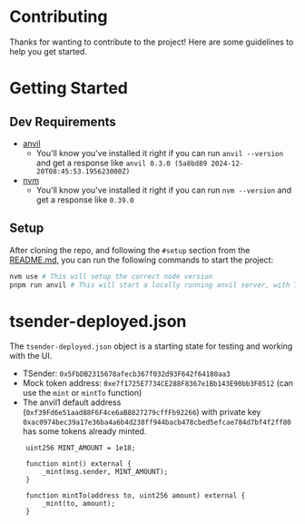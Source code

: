 # Contributing

Thanks for wanting to contribute to the project! Here are some guidelines to help you get started.

# Getting Started 

## Dev Requirements
- [anvil](https://book.getfoundry.sh/anvil/)
  - You'll know you've installed it right if you can run `anvil --version` and get a response like `anvil 0.3.0 (5a8bd89 2024-12-20T08:45:53.195623000Z)`
- [nvm](https://github.com/nvm-sh/nvm)
  - You'll know you've installed it right if you can run `nvm --version` and get a response like `0.39.0`

## Setup

After cloning the repo, and following the `#setup` section from the [README.md](../README.md), you can run the following commands to start the project:

```bash
nvm use # This will setup the correct node version
pnpm run anvil # This will start a locally running anvil server, with TSender deployed
```

# tsender-deployed.json

The `tsender-deployed.json` object is a starting state for testing and working with the UI. 

- TSender: `0x5FbDB2315678afecb367f032d93F642f64180aa3`
- Mock token address: `0xe7f1725E7734CE288F8367e1Bb143E90bb3F0512` (can use the `mint` or `mintTo` function)
- The anvil1 default address (`0xf39Fd6e51aad88F6F4ce6aB8827279cffFb92266`) with private key `0xac0974bec39a17e36ba4a6b4d238ff944bacb478cbed5efcae784d7bf4f2ff80` has some tokens already minted.

```solidity
    uint256 MINT_AMOUNT = 1e18;

    function mint() external {
        _mint(msg.sender, MINT_AMOUNT);
    }

    function mintTo(address to, uint256 amount) external {
        _mint(to, amount);
    }
```
